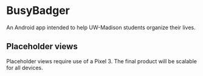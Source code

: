 # BusyBadger
An Android app intended to help UW-Madison students organize their lives.
## Placeholder views
Placeholder views require use of a Pixel 3. The final product will be scalable for all devices.
